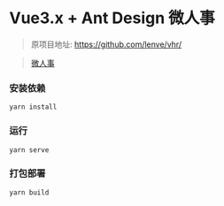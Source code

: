 # Vue3.x + Ant Design 微人事
> 原项目地址: https://github.com/lenve/vhr/

> [微人事](https://github.com/lenve/vhr/)

### 安装依赖
```
yarn install
```

### 运行
```
yarn serve
```

### 打包部署
```
yarn build
```
